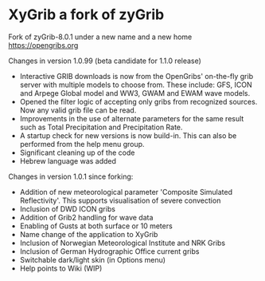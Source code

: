 # XyGrib a fork of zyGrib
Fork of zyGrib-8.0.1 under a new name and a new home https://opengribs.org

Changes in version 1.0.99 (beta candidate for 1.1.0 release)
- Interactive GRIB downloads is now from the OpenGribs' on-the-fly grib server with 
  multiple models to choose from. These include: GFS, ICON and Arpege Global model 
  and WW3, GWAM and EWAM wave models.
- Opened the filter logic of accepting only gribs from recognized sources. 
  Now any valid grib file can be read.
- Improvements in the use of alternate parameters for the same result such as
  Total Precipitation and Precipitation Rate.
- A startup check for new versions is now build-in. This can also be performed
  from the help menu group.
- Significant cleaning up of the code
- Hebrew language was added


Changes in version 1.0.1 since forking:
- Addition of new meteorological parameter 'Composite Simulated Reflectivity'. This supports visualisation of severe convection
- Inclusion of DWD ICON gribs
- Addition of Grib2 handling for wave data
- Enabling of Gusts at both surface or 10 meters
- Name change of the application to XyGrib
- Inclusion of Norwegian Meteorological Institute and NRK Gribs
- Inclusion of German Hydrographic Office current gribs
- Switchable dark/light skin (in Options menu)
- Help points to Wiki (WIP)



